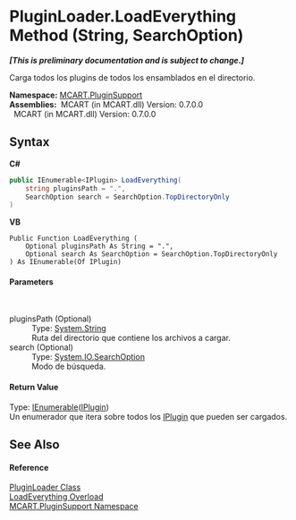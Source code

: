 # PluginLoader.LoadEverything Method (String, SearchOption)
 _**\[This is preliminary documentation and is subject to change.\]**_

Carga todos los plugins de todos los ensamblados en el directorio.

**Namespace:**&nbsp;<a href="4abc7841-aae2-1ecc-94fa-a3d251746bda">MCART.PluginSupport</a><br />**Assemblies:**&nbsp;&nbsp;MCART (in MCART.dll) Version: 0.7.0.0<br />&nbsp;&nbsp;MCART (in MCART.dll) Version: 0.7.0.0<br />

## Syntax

**C#**<br />
``` C#
public IEnumerable<IPlugin> LoadEverything(
	string pluginsPath = ".",
	SearchOption search = SearchOption.TopDirectoryOnly
)
```

**VB**<br />
``` VB
Public Function LoadEverything ( 
	Optional pluginsPath As String = ".",
	Optional search As SearchOption = SearchOption.TopDirectoryOnly
) As IEnumerable(Of IPlugin)
```


#### Parameters
&nbsp;<dl><dt>pluginsPath (Optional)</dt><dd>Type: <a href="http://msdn2.microsoft.com/es-es/library/s1wwdcbf" target="_blank">System.String</a><br />Ruta del directorio que contiene los archivos a cargar.</dd><dt>search (Optional)</dt><dd>Type: <a href="http://msdn2.microsoft.com/es-es/library/ms143448" target="_blank">System.IO.SearchOption</a><br />Modo de búsqueda.</dd></dl>

#### Return Value
Type: <a href="http://msdn2.microsoft.com/es-es/library/9eekhta0" target="_blank">IEnumerable</a>(<a href="4ee0e2a7-cfcb-eb2f-49cb-5ac7500b7e3d">IPlugin</a>)<br />Un enumerador que itera sobre todos los <a href="4ee0e2a7-cfcb-eb2f-49cb-5ac7500b7e3d">IPlugin</a> que pueden ser cargados.

## See Also


#### Reference
<a href="961fb8fe-a926-cf52-d271-b6bb6d9ab92a">PluginLoader Class</a><br /><a href="c651f7d7-5090-fd9f-d5ba-5d07f691334d">LoadEverything Overload</a><br /><a href="4abc7841-aae2-1ecc-94fa-a3d251746bda">MCART.PluginSupport Namespace</a><br />